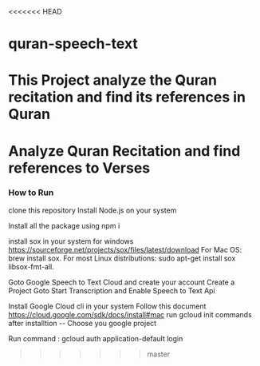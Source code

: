 <<<<<<< HEAD
# quran-speech-text
This Project analyze the Quran recitation and find its references in Quran
=======
# Analyze Quran Recitation and find references to Verses

### How to Run
clone this repository 
Install Node.js on your system

Install all the package using npm i

install sox in your system 
for windows https://sourceforge.net/projects/sox/files/latest/download
For Mac OS: brew install sox.
For most Linux distributions: sudo apt-get install sox libsox-fmt-all.

Goto Google Speech to Text Cloud and create your account
Create a Project
Goto Start Transcription and Enable Speech to Text Api

Install Google Cloud cli in your system Follow this document  https://cloud.google.com/sdk/docs/install#mac
run gcloud init commands after installtion -- Choose you google project

Run command : gcloud auth application-default login
>>>>>>> master
